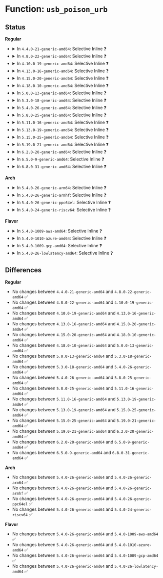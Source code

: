 # Function: <code>usb_poison_urb</code>

## Status
<b>Regular</b>
<ul>
<li>
<details>
<summary>In <code>4.4.0-21-generic-amd64</code>: Selective Inline ❓</summary>

```c
void usb_poison_urb(struct urb * urb)
```

```json
{
  "name": "usb_poison_urb",
  "collision_type": "Unique Global",
  "inline_type": "Selective",
  "funcs": [
    {
      "addr": 18446744071585204176,
      "name": "usb_poison_urb",
      "external": true,
      "loc": "drivers/usb/core/urb.c:701",
      "file": "drivers/usb/core/urb.c",
      "inline": "not declared, inlined",
      "caller_inline": [],
      "caller_func": [
        "drivers/usb/core/urb.c:usb_poison_anchored_urbs"
      ]
    }
  ],
  "symbols": [
    {
      "addr": 18446744071585204176,
      "name": "usb_poison_urb",
      "section": ".text",
      "bind": "STB_GLOBAL",
      "size": 186
    }
  ]
}
```
</details>
</li>
<li>
<details>
<summary>In <code>4.8.0-22-generic-amd64</code>: Selective Inline ❓</summary>

```c
void usb_poison_urb(struct urb * urb)
```

```json
{
  "name": "usb_poison_urb",
  "collision_type": "Unique Global",
  "inline_type": "Selective",
  "funcs": [
    {
      "addr": 18446744071585596288,
      "name": "usb_poison_urb",
      "external": true,
      "loc": "drivers/usb/core/urb.c:701",
      "file": "drivers/usb/core/urb.c",
      "inline": "not declared, inlined",
      "caller_inline": [],
      "caller_func": [
        "drivers/usb/core/urb.c:usb_poison_anchored_urbs"
      ]
    }
  ],
  "symbols": [
    {
      "addr": 18446744071585596288,
      "name": "usb_poison_urb",
      "section": ".text",
      "bind": "STB_GLOBAL",
      "size": 193
    }
  ]
}
```
</details>
</li>
<li>
<details>
<summary>In <code>4.10.0-19-generic-amd64</code>: Selective Inline ❓</summary>

```c
void usb_poison_urb(struct urb * urb)
```

```json
{
  "name": "usb_poison_urb",
  "collision_type": "Unique Global",
  "inline_type": "Selective",
  "funcs": [
    {
      "addr": 18446744071585783872,
      "name": "usb_poison_urb",
      "external": true,
      "loc": "drivers/usb/core/urb.c:701",
      "file": "drivers/usb/core/urb.c",
      "inline": "not declared, inlined",
      "caller_inline": [],
      "caller_func": [
        "drivers/usb/core/urb.c:usb_poison_anchored_urbs"
      ]
    }
  ],
  "symbols": [
    {
      "addr": 18446744071585783872,
      "name": "usb_poison_urb",
      "section": ".text",
      "bind": "STB_GLOBAL",
      "size": 183
    }
  ]
}
```
</details>
</li>
<li>
<details>
<summary>In <code>4.13.0-16-generic-amd64</code>: Selective Inline ❓</summary>

```c
void usb_poison_urb(struct urb * urb)
```

```json
{
  "name": "usb_poison_urb",
  "collision_type": "Unique Global",
  "inline_type": "Selective",
  "funcs": [
    {
      "addr": 18446744071585870848,
      "name": "usb_poison_urb",
      "external": true,
      "loc": "drivers/usb/core/urb.c:701",
      "file": "drivers/usb/core/urb.c",
      "inline": "not declared, inlined",
      "caller_inline": [],
      "caller_func": [
        "drivers/usb/core/urb.c:usb_poison_anchored_urbs"
      ]
    }
  ],
  "symbols": [
    {
      "addr": 18446744071585870848,
      "name": "usb_poison_urb",
      "section": ".text",
      "bind": "STB_GLOBAL",
      "size": 183
    }
  ]
}
```
</details>
</li>
<li>
<details>
<summary>In <code>4.15.0-20-generic-amd64</code>: Selective Inline ❓</summary>

```c
void usb_poison_urb(struct urb * urb)
```

```json
{
  "name": "usb_poison_urb",
  "collision_type": "Unique Global",
  "inline_type": "Selective",
  "funcs": [
    {
      "addr": 18446744071586310928,
      "name": "usb_poison_urb",
      "external": true,
      "loc": "drivers/usb/core/urb.c:724",
      "file": "drivers/usb/core/urb.c",
      "inline": "not declared, inlined",
      "caller_inline": [],
      "caller_func": [
        "drivers/usb/core/urb.c:usb_poison_anchored_urbs"
      ]
    }
  ],
  "symbols": [
    {
      "addr": 18446744071586310928,
      "name": "usb_poison_urb",
      "section": ".text",
      "bind": "STB_GLOBAL",
      "size": 183
    }
  ]
}
```
</details>
</li>
<li>
<details>
<summary>In <code>4.18.0-10-generic-amd64</code>: Selective Inline ❓</summary>

```c
void usb_poison_urb(struct urb * urb)
```

```json
{
  "name": "usb_poison_urb",
  "collision_type": "Unique Global",
  "inline_type": "Selective",
  "funcs": [
    {
      "addr": 18446744071586568224,
      "name": "usb_poison_urb",
      "external": true,
      "loc": "drivers/usb/core/urb.c:729",
      "file": "drivers/usb/core/urb.c",
      "inline": "not declared, inlined",
      "caller_inline": [],
      "caller_func": [
        "drivers/usb/core/urb.c:usb_poison_anchored_urbs"
      ]
    }
  ],
  "symbols": [
    {
      "addr": 18446744071586568224,
      "name": "usb_poison_urb",
      "section": ".text",
      "bind": "STB_GLOBAL",
      "size": 183
    }
  ]
}
```
</details>
</li>
<li>
<details>
<summary>In <code>5.0.0-13-generic-amd64</code>: Selective Inline ❓</summary>

```c
void usb_poison_urb(struct urb * urb)
```

```json
{
  "name": "usb_poison_urb",
  "collision_type": "Unique Global",
  "inline_type": "Selective",
  "funcs": [
    {
      "addr": 18446744071586717280,
      "name": "usb_poison_urb",
      "external": true,
      "loc": "drivers/usb/core/urb.c:729",
      "file": "drivers/usb/core/urb.c",
      "inline": "not declared, inlined",
      "caller_inline": [],
      "caller_func": [
        "drivers/usb/core/urb.c:usb_poison_anchored_urbs"
      ]
    }
  ],
  "symbols": [
    {
      "addr": 18446744071586717280,
      "name": "usb_poison_urb",
      "section": ".text",
      "bind": "STB_GLOBAL",
      "size": 183
    }
  ]
}
```
</details>
</li>
<li>
<details>
<summary>In <code>5.3.0-18-generic-amd64</code>: Selective Inline ❓</summary>

```c
void usb_poison_urb(struct urb * urb)
```

```json
{
  "name": "usb_poison_urb",
  "collision_type": "Unique Global",
  "inline_type": "Selective",
  "funcs": [
    {
      "addr": 18446744071586972448,
      "name": "usb_poison_urb",
      "external": true,
      "loc": "drivers/usb/core/urb.c:728",
      "file": "drivers/usb/core/urb.c",
      "inline": "not declared, inlined",
      "caller_inline": [],
      "caller_func": [
        "drivers/usb/core/urb.c:usb_poison_anchored_urbs"
      ]
    }
  ],
  "symbols": [
    {
      "addr": 18446744071586972448,
      "name": "usb_poison_urb",
      "section": ".text",
      "bind": "STB_GLOBAL",
      "size": 176
    }
  ]
}
```
</details>
</li>
<li>
<details>
<summary>In <code>5.4.0-26-generic-amd64</code>: Selective Inline ❓</summary>

```c
void usb_poison_urb(struct urb * urb)
```

```json
{
  "name": "usb_poison_urb",
  "collision_type": "Unique Global",
  "inline_type": "Selective",
  "funcs": [
    {
      "addr": 18446744071587171488,
      "name": "usb_poison_urb",
      "external": true,
      "loc": "drivers/usb/core/urb.c:729",
      "file": "drivers/usb/core/urb.c",
      "inline": "not declared, inlined",
      "caller_inline": [],
      "caller_func": [
        "drivers/usb/core/urb.c:usb_poison_anchored_urbs"
      ]
    }
  ],
  "symbols": [
    {
      "addr": 18446744071587171488,
      "name": "usb_poison_urb",
      "section": ".text",
      "bind": "STB_GLOBAL",
      "size": 176
    }
  ]
}
```
</details>
</li>
<li>
<details>
<summary>In <code>5.8.0-25-generic-amd64</code>: Selective Inline ❓</summary>

```c
void usb_poison_urb(struct urb * urb)
```

```json
{
  "name": "usb_poison_urb",
  "collision_type": "Unique Global",
  "inline_type": "Selective",
  "funcs": [
    {
      "addr": 18446744071588020688,
      "name": "usb_poison_urb",
      "external": true,
      "loc": "drivers/usb/core/urb.c:729",
      "file": "drivers/usb/core/urb.c",
      "inline": "not declared, inlined",
      "caller_inline": [],
      "caller_func": [
        "drivers/usb/core/urb.c:usb_poison_anchored_urbs"
      ]
    }
  ],
  "symbols": [
    {
      "addr": 18446744071588020688,
      "name": "usb_poison_urb",
      "section": ".text",
      "bind": "STB_GLOBAL",
      "size": 175
    }
  ]
}
```
</details>
</li>
<li>
<details>
<summary>In <code>5.11.0-16-generic-amd64</code>: Selective Inline ❓</summary>

```c
void usb_poison_urb(struct urb * urb)
```

```json
{
  "name": "usb_poison_urb",
  "collision_type": "Unique Global",
  "inline_type": "Selective",
  "funcs": [
    {
      "addr": 18446744071588068496,
      "name": "usb_poison_urb",
      "external": true,
      "loc": "drivers/usb/core/urb.c:744",
      "file": "drivers/usb/core/urb.c",
      "inline": "not declared, inlined",
      "caller_inline": [],
      "caller_func": [
        "drivers/usb/core/urb.c:usb_poison_anchored_urbs"
      ]
    }
  ],
  "symbols": [
    {
      "addr": 18446744071588068496,
      "name": "usb_poison_urb",
      "section": ".text",
      "bind": "STB_GLOBAL",
      "size": 175
    }
  ]
}
```
</details>
</li>
<li>
<details>
<summary>In <code>5.13.0-19-generic-amd64</code>: Selective Inline ❓</summary>

```c
void usb_poison_urb(struct urb * urb)
```

```json
{
  "name": "usb_poison_urb",
  "collision_type": "Unique Global",
  "inline_type": "Selective",
  "funcs": [
    {
      "addr": 18446744071587951280,
      "name": "usb_poison_urb",
      "external": true,
      "loc": "drivers/usb/core/urb.c:744",
      "file": "drivers/usb/core/urb.c",
      "inline": "not declared, inlined",
      "caller_inline": [],
      "caller_func": [
        "drivers/usb/core/urb.c:usb_poison_anchored_urbs"
      ]
    }
  ],
  "symbols": [
    {
      "addr": 18446744071587951280,
      "name": "usb_poison_urb",
      "section": ".text",
      "bind": "STB_GLOBAL",
      "size": 175
    }
  ]
}
```
</details>
</li>
<li>
<details>
<summary>In <code>5.15.0-25-generic-amd64</code>: Selective Inline ❓</summary>

```c
void usb_poison_urb(struct urb * urb)
```

```json
{
  "name": "usb_poison_urb",
  "collision_type": "Unique Global",
  "inline_type": "Selective",
  "funcs": [
    {
      "addr": 18446744071588561920,
      "name": "usb_poison_urb",
      "external": true,
      "loc": "drivers/usb/core/urb.c:759",
      "file": "drivers/usb/core/urb.c",
      "inline": "not declared, inlined",
      "caller_inline": [],
      "caller_func": [
        "drivers/usb/core/urb.c:usb_poison_anchored_urbs"
      ]
    }
  ],
  "symbols": [
    {
      "addr": 18446744071588561920,
      "name": "usb_poison_urb",
      "section": ".text",
      "bind": "STB_GLOBAL",
      "size": 175
    }
  ]
}
```
</details>
</li>
<li>
<details>
<summary>In <code>5.19.0-21-generic-amd64</code>: Selective Inline ❓</summary>

```c
void usb_poison_urb(struct urb * urb)
```

```json
{
  "name": "usb_poison_urb",
  "collision_type": "Unique Global",
  "inline_type": "Selective",
  "funcs": [
    {
      "addr": 18446744071589972464,
      "name": "usb_poison_urb",
      "external": true,
      "loc": "drivers/usb/core/urb.c:759",
      "file": "drivers/usb/core/urb.c",
      "inline": "not declared, inlined",
      "caller_inline": [],
      "caller_func": [
        "drivers/usb/core/urb.c:usb_poison_anchored_urbs",
        "drivers/usb/core/urb.c:usb_poison_anchored_urbs"
      ]
    }
  ],
  "symbols": [
    {
      "addr": 18446744071589972464,
      "name": "usb_poison_urb",
      "section": ".text",
      "bind": "STB_GLOBAL",
      "size": 230
    }
  ]
}
```
</details>
</li>
<li>
<details>
<summary>In <code>6.2.0-20-generic-amd64</code>: Selective Inline ❓</summary>

```c
void usb_poison_urb(struct urb * urb)
```

```json
{
  "name": "usb_poison_urb",
  "collision_type": "Unique Global",
  "inline_type": "Selective",
  "funcs": [
    {
      "addr": 18446744071591565776,
      "name": "usb_poison_urb",
      "external": true,
      "loc": "drivers/usb/core/urb.c:761",
      "file": "drivers/usb/core/urb.c",
      "inline": "not declared, inlined",
      "caller_inline": [],
      "caller_func": [
        "drivers/usb/core/urb.c:usb_poison_anchored_urbs",
        "drivers/usb/core/urb.c:usb_poison_anchored_urbs"
      ]
    }
  ],
  "symbols": [
    {
      "addr": 18446744071591565776,
      "name": "usb_poison_urb",
      "section": ".text",
      "bind": "STB_GLOBAL",
      "size": 230
    }
  ]
}
```
</details>
</li>
<li>
<details>
<summary>In <code>6.5.0-9-generic-amd64</code>: Selective Inline ❓</summary>

```c
void usb_poison_urb(struct urb * urb)
```

```json
{
  "name": "usb_poison_urb",
  "collision_type": "Unique Global",
  "inline_type": "Selective",
  "funcs": [
    {
      "addr": 18446744071591987536,
      "name": "usb_poison_urb",
      "external": true,
      "loc": "drivers/usb/core/urb.c:761",
      "file": "drivers/usb/core/urb.c",
      "inline": "not declared, inlined",
      "caller_inline": [],
      "caller_func": [
        "drivers/usb/core/urb.c:usb_poison_anchored_urbs",
        "drivers/usb/core/urb.c:usb_poison_anchored_urbs"
      ]
    }
  ],
  "symbols": [
    {
      "addr": 18446744071591987536,
      "name": "usb_poison_urb",
      "section": ".text",
      "bind": "STB_GLOBAL",
      "size": 230
    }
  ]
}
```
</details>
</li>
<li>
<details>
<summary>In <code>6.8.0-31-generic-amd64</code>: Selective Inline ❓</summary>

```c
void usb_poison_urb(struct urb * urb)
```

```json
{
  "name": "usb_poison_urb",
  "collision_type": "Unique Global",
  "inline_type": "Selective",
  "funcs": [
    {
      "addr": 18446744071592727456,
      "name": "usb_poison_urb",
      "external": true,
      "loc": "drivers/usb/core/urb.c:746",
      "file": "drivers/usb/core/urb.c",
      "inline": "not declared, inlined",
      "caller_inline": [],
      "caller_func": [
        "drivers/usb/core/urb.c:usb_poison_anchored_urbs",
        "drivers/usb/core/urb.c:usb_poison_anchored_urbs"
      ]
    }
  ],
  "symbols": [
    {
      "addr": 18446744071592727456,
      "name": "usb_poison_urb",
      "section": ".text",
      "bind": "STB_GLOBAL",
      "size": 230
    }
  ]
}
```
</details>
</li>
</ul>
<b>Arch</b>
<ul>
<li>
<details>
<summary>In <code>5.4.0-26-generic-arm64</code>: Selective Inline ❓</summary>

```c
void usb_poison_urb(struct urb * urb)
```

```json
{
  "name": "usb_poison_urb",
  "collision_type": "Unique Global",
  "inline_type": "Selective",
  "funcs": [
    {
      "addr": 18446603336500251352,
      "name": "usb_poison_urb",
      "external": true,
      "loc": "drivers/usb/core/urb.c:729",
      "file": "drivers/usb/core/urb.c",
      "inline": "not declared, inlined",
      "caller_inline": [],
      "caller_func": [
        "drivers/usb/core/urb.c:usb_poison_anchored_urbs"
      ]
    }
  ],
  "symbols": [
    {
      "addr": 18446603336500251352,
      "name": "usb_poison_urb",
      "section": ".text",
      "bind": "STB_GLOBAL",
      "size": 244
    }
  ]
}
```
</details>
</li>
<li>
<details>
<summary>In <code>5.4.0-26-generic-armhf</code>: Selective Inline ❓</summary>

```c
void usb_poison_urb(struct urb * urb)
```

```json
{
  "name": "usb_poison_urb",
  "collision_type": "Unique Global",
  "inline_type": "Selective",
  "funcs": [
    {
      "addr": 3232725920,
      "name": "usb_poison_urb",
      "external": true,
      "loc": "drivers/usb/core/urb.c:729",
      "file": "drivers/usb/core/urb.c",
      "inline": "not declared, inlined",
      "caller_inline": [],
      "caller_func": [
        "drivers/usb/core/urb.c:usb_poison_anchored_urbs"
      ]
    }
  ],
  "symbols": [
    {
      "addr": 3232725920,
      "name": "usb_poison_urb",
      "section": ".text",
      "bind": "STB_GLOBAL",
      "size": 252
    }
  ]
}
```
</details>
</li>
<li>
<details>
<summary>In <code>5.4.0-26-generic-ppc64el</code>: Selective Inline ❓</summary>

```c
void usb_poison_urb(struct urb * urb)
```

```json
{
  "name": "usb_poison_urb",
  "collision_type": "Unique Global",
  "inline_type": "Selective",
  "funcs": [
    {
      "addr": 13835058055293546960,
      "name": "usb_poison_urb",
      "external": true,
      "loc": "drivers/usb/core/urb.c:729",
      "file": "drivers/usb/core/urb.c",
      "inline": "not declared, inlined",
      "caller_inline": [],
      "caller_func": [
        "drivers/usb/core/urb.c:usb_poison_anchored_urbs"
      ]
    }
  ],
  "symbols": [
    {
      "addr": 13835058055293546960,
      "name": "usb_poison_urb",
      "section": ".text",
      "bind": "STB_GLOBAL",
      "size": 316
    }
  ]
}
```
</details>
</li>
<li>
<details>
<summary>In <code>5.4.0-24-generic-riscv64</code>: Selective Inline ❓</summary>

```c
void usb_poison_urb(struct urb * urb)
```

```json
{
  "name": "usb_poison_urb",
  "collision_type": "Unique Global",
  "inline_type": "Selective",
  "funcs": [
    {
      "addr": 18446743936277167414,
      "name": "usb_poison_urb",
      "external": true,
      "loc": "drivers/usb/core/urb.c:729",
      "file": "drivers/usb/core/urb.c",
      "inline": "not declared, inlined",
      "caller_inline": [],
      "caller_func": [
        "drivers/usb/core/urb.c:usb_poison_anchored_urbs"
      ]
    }
  ],
  "symbols": [
    {
      "addr": 18446743936277167414,
      "name": "usb_poison_urb",
      "section": ".text",
      "bind": "STB_GLOBAL",
      "size": 176
    }
  ]
}
```
</details>
</li>
</ul>
<b>Flavor</b>
<ul>
<li>
<details>
<summary>In <code>5.4.0-1009-aws-amd64</code>: Selective Inline ❓</summary>

```c
void usb_poison_urb(struct urb * urb)
```

```json
{
  "name": "usb_poison_urb",
  "collision_type": "Unique Global",
  "inline_type": "Selective",
  "funcs": [
    {
      "addr": 18446744071586877568,
      "name": "usb_poison_urb",
      "external": true,
      "loc": "drivers/usb/core/urb.c:729",
      "file": "drivers/usb/core/urb.c",
      "inline": "not declared, inlined",
      "caller_inline": [],
      "caller_func": [
        "drivers/usb/core/urb.c:usb_poison_anchored_urbs"
      ]
    }
  ],
  "symbols": [
    {
      "addr": 18446744071586877568,
      "name": "usb_poison_urb",
      "section": ".text",
      "bind": "STB_GLOBAL",
      "size": 176
    }
  ]
}
```
</details>
</li>
<li>
<details>
<summary>In <code>5.4.0-1010-azure-amd64</code>: Selective Inline ❓</summary>

```c
void usb_poison_urb(struct urb * urb)
```

```json
{
  "name": "usb_poison_urb",
  "collision_type": "Unique Global",
  "inline_type": "Selective",
  "funcs": [
    {
      "addr": 18446744071586818704,
      "name": "usb_poison_urb",
      "external": true,
      "loc": "drivers/usb/core/urb.c:729",
      "file": "drivers/usb/core/urb.c",
      "inline": "not declared, inlined",
      "caller_inline": [],
      "caller_func": [
        "drivers/usb/core/urb.c:usb_poison_anchored_urbs"
      ]
    }
  ],
  "symbols": [
    {
      "addr": 18446744071586818704,
      "name": "usb_poison_urb",
      "section": ".text",
      "bind": "STB_GLOBAL",
      "size": 176
    }
  ]
}
```
</details>
</li>
<li>
<details>
<summary>In <code>5.4.0-1009-gcp-amd64</code>: Selective Inline ❓</summary>

```c
void usb_poison_urb(struct urb * urb)
```

```json
{
  "name": "usb_poison_urb",
  "collision_type": "Unique Global",
  "inline_type": "Selective",
  "funcs": [
    {
      "addr": 18446744071587126048,
      "name": "usb_poison_urb",
      "external": true,
      "loc": "drivers/usb/core/urb.c:729",
      "file": "drivers/usb/core/urb.c",
      "inline": "not declared, inlined",
      "caller_inline": [],
      "caller_func": [
        "drivers/usb/core/urb.c:usb_poison_anchored_urbs"
      ]
    }
  ],
  "symbols": [
    {
      "addr": 18446744071587126048,
      "name": "usb_poison_urb",
      "section": ".text",
      "bind": "STB_GLOBAL",
      "size": 176
    }
  ]
}
```
</details>
</li>
<li>
<details>
<summary>In <code>5.4.0-26-lowlatency-amd64</code>: Selective Inline ❓</summary>

```c
void usb_poison_urb(struct urb * urb)
```

```json
{
  "name": "usb_poison_urb",
  "collision_type": "Unique Global",
  "inline_type": "Selective",
  "funcs": [
    {
      "addr": 18446744071587233168,
      "name": "usb_poison_urb",
      "external": true,
      "loc": "drivers/usb/core/urb.c:729",
      "file": "drivers/usb/core/urb.c",
      "inline": "not declared, inlined",
      "caller_inline": [],
      "caller_func": [
        "drivers/usb/core/urb.c:usb_poison_anchored_urbs",
        "drivers/usb/core/urb.c:usb_poison_anchored_urbs"
      ]
    }
  ],
  "symbols": [
    {
      "addr": 18446744071587233168,
      "name": "usb_poison_urb",
      "section": ".text",
      "bind": "STB_GLOBAL",
      "size": 163
    }
  ]
}
```
</details>
</li>
</ul>

## Differences
<b>Regular</b>
<ul>
<li>
No changes between <code>4.4.0-21-generic-amd64</code> and <code>4.8.0-22-generic-amd64</code> ✅
</li>
<li>
No changes between <code>4.8.0-22-generic-amd64</code> and <code>4.10.0-19-generic-amd64</code> ✅
</li>
<li>
No changes between <code>4.10.0-19-generic-amd64</code> and <code>4.13.0-16-generic-amd64</code> ✅
</li>
<li>
No changes between <code>4.13.0-16-generic-amd64</code> and <code>4.15.0-20-generic-amd64</code> ✅
</li>
<li>
No changes between <code>4.15.0-20-generic-amd64</code> and <code>4.18.0-10-generic-amd64</code> ✅
</li>
<li>
No changes between <code>4.18.0-10-generic-amd64</code> and <code>5.0.0-13-generic-amd64</code> ✅
</li>
<li>
No changes between <code>5.0.0-13-generic-amd64</code> and <code>5.3.0-18-generic-amd64</code> ✅
</li>
<li>
No changes between <code>5.3.0-18-generic-amd64</code> and <code>5.4.0-26-generic-amd64</code> ✅
</li>
<li>
No changes between <code>5.4.0-26-generic-amd64</code> and <code>5.8.0-25-generic-amd64</code> ✅
</li>
<li>
No changes between <code>5.8.0-25-generic-amd64</code> and <code>5.11.0-16-generic-amd64</code> ✅
</li>
<li>
No changes between <code>5.11.0-16-generic-amd64</code> and <code>5.13.0-19-generic-amd64</code> ✅
</li>
<li>
No changes between <code>5.13.0-19-generic-amd64</code> and <code>5.15.0-25-generic-amd64</code> ✅
</li>
<li>
No changes between <code>5.15.0-25-generic-amd64</code> and <code>5.19.0-21-generic-amd64</code> ✅
</li>
<li>
No changes between <code>5.19.0-21-generic-amd64</code> and <code>6.2.0-20-generic-amd64</code> ✅
</li>
<li>
No changes between <code>6.2.0-20-generic-amd64</code> and <code>6.5.0-9-generic-amd64</code> ✅
</li>
<li>
No changes between <code>6.5.0-9-generic-amd64</code> and <code>6.8.0-31-generic-amd64</code> ✅
</li>
</ul>
<b>Arch</b>
<ul>
<li>
No changes between <code>5.4.0-26-generic-amd64</code> and <code>5.4.0-26-generic-arm64</code> ✅
</li>
<li>
No changes between <code>5.4.0-26-generic-amd64</code> and <code>5.4.0-26-generic-armhf</code> ✅
</li>
<li>
No changes between <code>5.4.0-26-generic-amd64</code> and <code>5.4.0-26-generic-ppc64el</code> ✅
</li>
<li>
No changes between <code>5.4.0-26-generic-amd64</code> and <code>5.4.0-24-generic-riscv64</code> ✅
</li>
</ul>
<b>Flavor</b>
<ul>
<li>
No changes between <code>5.4.0-26-generic-amd64</code> and <code>5.4.0-1009-aws-amd64</code> ✅
</li>
<li>
No changes between <code>5.4.0-26-generic-amd64</code> and <code>5.4.0-1010-azure-amd64</code> ✅
</li>
<li>
No changes between <code>5.4.0-26-generic-amd64</code> and <code>5.4.0-1009-gcp-amd64</code> ✅
</li>
<li>
No changes between <code>5.4.0-26-generic-amd64</code> and <code>5.4.0-26-lowlatency-amd64</code> ✅
</li>
</ul>
